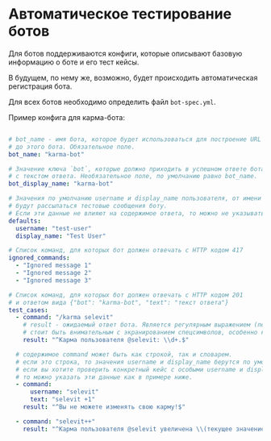 # Автоматическое тестирование ботов

Для ботов поддерживаются конфиги, которые описывают базовую информацию о боте и его тест кейсы.

В будущем, по нему же, возможно, будет происходить автоматическая регистрация бота.

Для всех ботов необходимо определить файл `bot-spec.yml`.

Пример конфига для карма-бота:

```yaml

# bot_name - имя бота, которое будет использоваться для построение URL
# до этого бота. Обязательное поле.
bot_name: "karma-bot"

# Значение ключа `bot`, которые должно приходить в успешном ответе бота вместе
# с текстом ответа. Необязательное поле, по умолчанию равно bot_name.
bot_display_name: "karma-bot"

# Значения по умолчанию username и display_name пользователя, от имени которого
# будут рассылаться тестовые сообщения боту.
# Если эти данные не влияют на содержимое ответа, то можно не указывать эту секцию.
defaults:
  username: "test-user"
  display_name: "Test User"

# Список команд, для которых бот должен отвечать с HTTP кодом 417
ignored_commands:
  - "Ignored message 1"
  - "Ignored message 2"
  - "Ignored message 3"

# Список команд, для которых бот должен отвечать с HTTP кодом 201
# и ответом вида {"bot": "karma-bot", "text": "текст ответа"}
test_cases:
  - command: "/karma selevit"
    # result - ожидаемый ответ бота. Является регулярным выражением (передается в re.compile).
    # стоит быть внимательным с экранированием спецсимволов, особенно круглых скобок и бекслешей.
    result: "^Карма пользователя @selevit: \\d+.$"

  # содержимое command может быть как строкой, так и словарем.
  # если это строка, то значения username и display_name берутся по умолчанию
  # если вы хотите проверить конкретный кейс с особыми username и display_name,
  # то можно указать эти данные как в примере ниже.
  - command:
      username: "selevit"
      text: "selevit +1"
    result: "^Вы не можете изменять свою карму!$"

  - command: "selevit++"
    result: "^Карма пользователя @selevit увеличена \\(текущее значение: \\d+\\).$"
```
